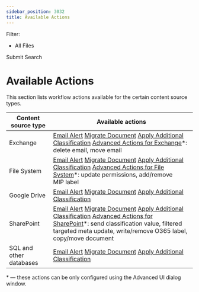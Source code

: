 ```yaml
---
sidebar_position: 3032
title: Available Actions
---
```


Filter: 

* All Files

Submit Search

# Available Actions

This section lists workflow actions available for the certain content source types.

| Content source type | Available actions |
| --- | --- |
| Exchange | [Email Alert](EmailAlert)  [Migrate Document](MigrateDocument)  [Apply Additional Classification](../AdvancedWindow/Classification)  [Advanced Actions for Exchange](../AdvancedWindow/Exchange)\*: delete email, move email |
| File System | [Email Alert](EmailAlert)  [Migrate Document](MigrateDocument)  [Apply Additional Classification](../AdvancedWindow/Classification)  [Advanced Actions for File System](../AdvancedWindow/Files)\*: update permissions, add/remove MIP label |
| Google Drive | [Email Alert](EmailAlert)  [Migrate Document](MigrateDocument)  [Apply Additional Classification](../AdvancedWindow/Classification) |
| SharePoint | [Email Alert](EmailAlert)  [Migrate Document](MigrateDocument)  [Apply Additional Classification](../AdvancedWindow/Classification)  [Advanced Actions for SharePoint](../AdvancedWindow/SharePoint)\*: send classification value, filtered targeted meta update, write/remove O365 label, copy/move document |
| SQL and other databases | [Email Alert](EmailAlert)  [Migrate Document](MigrateDocument)  [Apply Additional Classification](../AdvancedWindow/Classification) |

\* — these actions can be only configured using the Advanced UI dialog window.